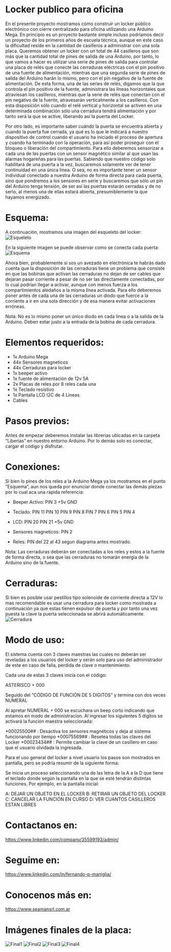 # Locker publico para oficina

En el presente proyecto mostramos cómo construir un locker público electrónico con cierre centralizado para oficina utilizando una Arduino Mega.
En principio es un proyecto bastante simple incluso podríamos decir un proyecto de los primeros años de escuela técnica, aunque en este caso la dificultad reside en la cantidad de casilleros a administrar con una sola placa. 
Queremos obtener un locker con un total de 44 casilleros que son más que la cantidad total de pines de salida de una Arduino, por tanto, lo que vamos a hacer es utilizar una serie de pines de salida para controlar una placa de relés que conecte las cerraduras eléctricas con el pin positivo de una fuente de alimentación, mientras que una segunda serie de pines de salida del Arduino harán lo mismo, pero con el pin negativo de la fuente de alimentación. De esta forma, una de las series de relés, digamos que la que controla el pin positivo de la fuente, administrara las líneas horizontales que atraviesan los casilleros, mientras que la serie de relés que conectan con el pin negativo de la fuente, atravesarán verticalmente a los casilleros. Con esta disposición sólo cuando el relé vertical y horizontal se activen en una determinada combinación sólo una cerradura tendrá alimentación y por tanto será la que se active, liberando así la puerta del Locker.

Por otro lado, es importante saber cuándo la puerta se encuentra abierta y cuando la puerta fue cerrada, ya qué es lo que le indicará a nuestro dispositivo de control cuando el usuario ha iniciado el proceso de apertura y cuando ha terminado con la operación, para así poder proseguir con el bloqueo o liberación del compartimiento. 
Para ello deberemos sensorizar a cada una de las puertas con un sensor magnético similar al que usan las alarmas hogareñas para las puertas. Sabiendo que nuestro código solo habilitará de una puerta a la vez, buscaremos solamente ver de tener continuidad en una única línea. O sea, no es importante tener un sensor individual conectado a nuestra Arduino de forma directa para cada puerta, sino que pondremos a los sensores en serie y buscaremos que sólo un pin del Arduino tenga tensión, de ser así las puertas estarán cerradas y de no serlo, al menos una de ellas estará abierta, presumiblemente la que hayamos energizado.

# Esquema:

A continuación, mostramos una imagen del esqueleto del locker:
![Esqueleto](Esqueleto.jpg)

En la siguiente imagen se puede observar como se conecta cada puerta:
![Esquema](Esquema.jpg)

Ahora bien, probablemente si sos un avezado en electrónica te habrás dado cuenta que la disposición de las cerraduras tiene un problema que consiste en que las bobinas que activan las cerraduras no dejan de ser cables que dejaran pasar corriente a pesar de no ser las directamente conectadas, por lo cual podrían llegar a activar, aunque con menos fuerza a los compartimientos aledaños a la misma línea activada. Para ello deberemos poner antes de cada una de las cerraduras un diodo que fuerce a la corriente a ir en una sola dirección y de esa manera evitar activaciones erróneas.

Nota: No es lo mismo poner un único diodo en cada línea o a la salida de la Arduino. Deben estar justo a la entrada de la bobina de cada cerradura.

# Elementos requeridos:
- 1x Arduino Mega
- 44x Sensores magneticos
- 44x Cerraduras para locker
- 1x beeper activo
- 1x fuente de alimentación de 12v 5A
- 2x Placas de reles por 8 reles cada una
- 1x Teclado resistivo
- 1x Pantalla LCD I2C de 4 Lineas
- Cables

# Pasos previos:
Antes de empezar deberemos instalar las librerías ubicadas en la carpeta “Liberias” en nuestro entorno Arduino.
Por lo demás solo es conectar, cargar el código y disfrutar.

# Conexiones:
Si bien lo pines de los reles a la Arduino Mega ya los mostramos en el punto “Esquema”, aun nos queda por enunciar donde conectar las demás piezas por lo cual aca una rápida referencia:

-	Beeper Activo: 
PIN 3
+5v
GND

-	Teclado: 
PIN 11
PIN 10
PIN 9
PIN 8 
PIN  7
PIN 6
PIN 5
PIN 4 

-	LCD: 
PIN 20
PIN 21
+5v
GND

- Sensores magneticos:
PIN 2

- Reles:
PIN del 22 al 43 segun diagrama antes mostrado.

Nota: Las cerraduras deberán ser conectadas a los reles y estos a la fuente de forma directa, o sea que las cerraduras no tomarán energía de la Arduino sino de la fuente.
# Cerraduras:
Si bien es posible usar pestillos tipo solenoide de corriente directa a 12V lo mas recomendable es usar una cerradura para locker como mostrada a continuación ya que estas tienen expulsor de puerta y por tanto una vez puesta la clave la puerta seleccionada se abrirá automáticamente.
![ Cerradura](Cerradura.jpg)


# Modo de uso:

El sistema cuenta con 3 claves maestras las cuales no deberán ser reveladas a los usuarios del locker y serán solo para uso del administrador de este en caso de falla, perdida de clave o mantenimiento. 

Cada una de estas 3 claves inicia con el código:

ASTERISCO + 000 

Seguido del “CÓDIGO DE FUNCIÓN DE 5 DIGITOS” y termina con dos veces NUMERAL

Al apretar NUMERAL + 000 se escuchara un beep corto indicando que estamos en modo de administracion. Al ingresar los siguientes 5 dígitos se activará la función maestra seleccionada:

*00025500## : Desactiva los sensores magnéticos y deja al sistema funcionando por tiempo
*00075569## : Resetea todas las claves del Locker 
*00023434## : Permite cambiar la clave de un casillero en caso que el usuario olvidada la ingresada.

Para el uso general del locker a nivel usuario los pasos son mostrados en pantalla, pero se podría resumir de la siguiente forma:

Se inicia un proceso seleccionando una de las letra de la A a la D que tiene el teclado donde según la pantalla en la que se esté tendrán distintas funciones. Por ejemplo, en la pantalla inicial:

A: DEJAR UN OBJETO EN EL LOCKER
B: RETIRAR UN OBJETO DEL LOCKER
C: CANCELAR LA FUNCIÓN EN CURSO
D: VER CUANTOS CASILLEROS ESTAN LIBRES

# Contactanos en:
https://www.linkedin.com/company/35599193/admin/

# Seguime en:
https://www.linkedin.com/in/fernando-p-maniglia/

# Conocenos más en:
https://www.seamansrl.com.ar

# Imágenes finales de la placa:
![Final1](Final_1.jpg)
![Final2](Final_2.jpg)
![Final3](Final_3.jpg)
![Final4](Final_4.jpg)
